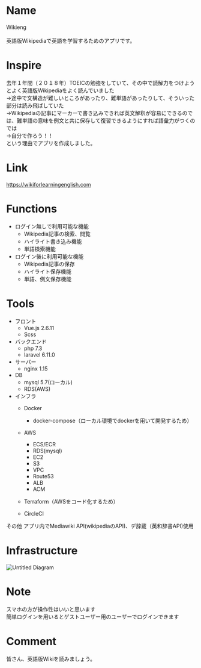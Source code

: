 # Name

Wikieng<br><br>
英語版Wikipediaで英語を学習するためのアプリです。

#  Inspire

去年１年間（２０１８年）TOEICの勉強をしていて、その中で読解力をつけようとよく英語版Wikipediaをよく読んでいました<br>
→途中で文構造が難しいところがあったり、難単語があったりして、そういった部分は読み飛ばしていた<br>
→Wikipediaの記事にマーカーで書き込みできれば英文解釈が容易にできるのでは、難単語の意味を例文と共に保存して復習できるようにすれば語彙力がつくのでは<br>
→自分で作ろう！！<br>
という理由でアプリを作成しました。

# Link
https://wikiforlearningenglish.com

# Functions

- ログイン無しで利用可能な機能
  - Wikipedia記事の検索、閲覧
  - ハイライト書き込み機能
  - 単語検索機能
- ログイン後に利用可能な機能
  - Wikipedia記事の保存
  - ハイライト保存機能
  - 単語、例文保存機能

# Tools

- フロント
  - Vue.js 2.6.11
  - Scss
- バックエンド
  - php 7.3
  - laravel 6.11.0
- サーバー
  - nginx 1.15
- DB
  - mysql 5.7(ローカル)
  - RDS(AWS)
- インフラ
  - Docker
    - docker-compose（ローカル環境でdockerを用いて開発するため）

  - AWS
    - ECS/ECR
    - RDS(mysql)
    - EC2
    - S3
    - VPC
    - Route53
    - ALB
    - ACM
  - Terraform（AWSをコード化するため）
  - CircleCI

その他
アプリ内でMediawiki API(wikipediaのAPI)、デ辞蔵（英和辞書API)使用

# Infrastructure
![Untitled Diagram](https://user-images.githubusercontent.com/52350864/74077473-51094080-4a63-11ea-8cd6-57a9cabd0a9a.jpg)

# Note

スマホの方が操作性はいいと思います<br>
簡単ログインを用いるとゲストユーザー用のユーザーでログインできます

# Comment

皆さん、英語版Wikiを読みましょう。

 

